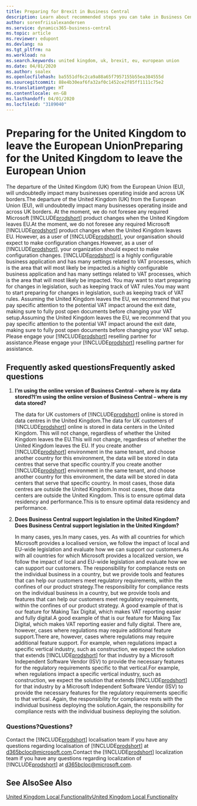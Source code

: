 ```yaml
---
title: Preparing for Brexit in Business Central
description: Learn about recommended steps you can take in Business Central to help prepare for Brexit in 2020.
author: sorenfriisalexandersen
ms.service: dynamics365-business-central
ms.topic: article
ms.reviewer: edupont
ms.devlang: na
ms.tgt_pltfrm: na
ms.workload: na
ms.search.keywords: united kingdom, uk, brexit, eu, european union
ms.date: 04/01/2020
ms.author: soalex
ms.openlocfilehash: ba5551df6c2ca9a88a65f7957155b55ea384555d
ms.sourcegitcommit: 88e4b30eaf6fa32af0c1452ce2f85ff1111c75e2
ms.translationtype: HT
ms.contentlocale: en-GB
ms.lasthandoff: 04/01/2020
ms.locfileid: "3189040"
---
```

# <a name="preparing-for-the-united-kingdom-to-leave-the-european-union"></a><span data-ttu-id="ee7f9-103">Preparing for the United Kingdom to leave the European Union</span><span class="sxs-lookup"><span data-stu-id="ee7f9-103">Preparing for the United Kingdom to leave the European Union</span></span>

<span data-ttu-id="ee7f9-104">The departure of the United Kingdom (UK) from the European Union (EU), will undoubtedly impact many businesses operating inside and across UK borders.</span><span class="sxs-lookup"><span data-stu-id="ee7f9-104">The departure of the United Kingdom (UK) from the European Union (EU), will undoubtedly impact many businesses operating inside and across UK borders.</span></span> <span data-ttu-id="ee7f9-105">At the moment, we do not foresee any required Microsoft [!INCLUDE[prodshort](../../includes/prodshort.md)] product changes when the United Kingdom leaves EU.</span><span class="sxs-lookup"><span data-stu-id="ee7f9-105">At the moment, we do not foresee any required Microsoft [!INCLUDE[prodshort](../../includes/prodshort.md)] product changes when the United Kingdom leaves EU.</span></span> <span data-ttu-id="ee7f9-106">However, as a user of [!INCLUDE[prodshort](../../includes/prodshort.md)], your organisation should expect to make configuration changes.</span><span class="sxs-lookup"><span data-stu-id="ee7f9-106">However, as a user of [!INCLUDE[prodshort](../../includes/prodshort.md)], your organization should expect to make configuration changes.</span></span> [!INCLUDE[prodshort](../../includes/prodshort.md)] <span data-ttu-id="ee7f9-107">is a highly configurable business application and has many settings related to VAT processes, which is the area that will most likely be impacted.</span><span class="sxs-lookup"><span data-stu-id="ee7f9-107">is a highly configurable business application and has many settings related to VAT processes, which is the area that will most likely be impacted.</span></span> <span data-ttu-id="ee7f9-108">You may want to start preparing for changes in legislation, such as keeping track of VAT rules.</span><span class="sxs-lookup"><span data-stu-id="ee7f9-108">You may want to start preparing for changes in legislation, such as keeping track of VAT rules.</span></span> <span data-ttu-id="ee7f9-109">Assuming the United Kingdom leaves the EU, we recommend that you pay specific attention to the potential VAT impact around the exit date, making sure to fully post open documents before changing your VAT setup.</span><span class="sxs-lookup"><span data-stu-id="ee7f9-109">Assuming the United Kingdom leaves the EU, we recommend that you pay specific attention to the potential VAT impact around the exit date, making sure to fully post open documents before changing your VAT setup.</span></span> <span data-ttu-id="ee7f9-110">Please engage your [!INCLUDE[prodshort](../../includes/prodshort.md)] reselling partner for assistance.</span><span class="sxs-lookup"><span data-stu-id="ee7f9-110">Please engage your [!INCLUDE[prodshort](../../includes/prodshort.md)] reselling partner for assistance.</span></span>

## <a name="frequently-asked-questions"></a><span data-ttu-id="ee7f9-111">Frequently asked questions</span><span class="sxs-lookup"><span data-stu-id="ee7f9-111">Frequently asked questions</span></span>

1. <span data-ttu-id="ee7f9-112">**I’m using the online version of Business Central – where is my data stored?**</span><span class="sxs-lookup"><span data-stu-id="ee7f9-112">**I’m using the online version of Business Central – where is my data stored?**</span></span>

    <span data-ttu-id="ee7f9-113">The data for UK customers of [!INCLUDE[prodshort](../../includes/prodshort.md)] online is stored in data centres in the United Kingdom.</span><span class="sxs-lookup"><span data-stu-id="ee7f9-113">The data for UK customers of [!INCLUDE[prodshort](../../includes/prodshort.md)] online is stored in data centers in the United Kingdom.</span></span> <span data-ttu-id="ee7f9-114">This will not change, regardless of whether the United Kingdom leaves the EU.</span><span class="sxs-lookup"><span data-stu-id="ee7f9-114">This will not change, regardless of whether the United Kingdom leaves the EU.</span></span> <span data-ttu-id="ee7f9-115">If you create another [!INCLUDE[prodshort](../../includes/prodshort.md)] environment in the same tenant, and choose another country for this environment, the data will be stored in data centres that serve that specific country.</span><span class="sxs-lookup"><span data-stu-id="ee7f9-115">If you create another [!INCLUDE[prodshort](../../includes/prodshort.md)] environment in the same tenant, and choose another country for this environment, the data will be stored in data centers that serve that specific country.</span></span> <span data-ttu-id="ee7f9-116">In most cases, those data centres are outside the United Kingdom.</span><span class="sxs-lookup"><span data-stu-id="ee7f9-116">In most cases, those data centers are outside the United Kingdom.</span></span> <span data-ttu-id="ee7f9-117">This is to ensure optimal data residency and performance.</span><span class="sxs-lookup"><span data-stu-id="ee7f9-117">This is to ensure optimal data residency and performance.</span></span>

2. <span data-ttu-id="ee7f9-118">**Does Business Central support legislation in the United Kingdom?**</span><span class="sxs-lookup"><span data-stu-id="ee7f9-118">**Does Business Central support legislation in the United Kingdom?**</span></span>

    <span data-ttu-id="ee7f9-119">In many cases, yes.</span><span class="sxs-lookup"><span data-stu-id="ee7f9-119">In many cases, yes.</span></span> <span data-ttu-id="ee7f9-120">As with all countries for which Microsoft provides a localised version, we follow the impact of local and EU-wide legislation and evaluate how we can support our customers.</span><span class="sxs-lookup"><span data-stu-id="ee7f9-120">As with all countries for which Microsoft provides a localized version, we follow the impact of local and EU-wide legislation and evaluate how we can support our customers.</span></span> <span data-ttu-id="ee7f9-121">The responsibility for compliance rests on the individual business in a country, but we provide tools and features that can help our customers meet regulatory requirements, within the confines of our product strategy.</span><span class="sxs-lookup"><span data-stu-id="ee7f9-121">The responsibility for compliance rests on the individual business in a country, but we provide tools and features that can help our customers meet regulatory requirements, within the confines of our product strategy.</span></span> <span data-ttu-id="ee7f9-122">A good example of that is our feature for Making Tax Digital, which makes VAT reporting easier and fully digital.</span><span class="sxs-lookup"><span data-stu-id="ee7f9-122">A good example of that is our feature for Making Tax Digital, which makes VAT reporting easier and fully digital.</span></span> <span data-ttu-id="ee7f9-123">There are, however, cases where regulations may require additional feature support.</span><span class="sxs-lookup"><span data-stu-id="ee7f9-123">There are, however, cases where regulations may require additional feature support.</span></span> <span data-ttu-id="ee7f9-124">For example, when regulations impact a specific vertical industry, such as construction, we expect the solution that extends [!INCLUDE[prodshort](../../includes/prodshort.md)] for that industry by a Microsoft Independent Software Vendor (ISV) to provide the necessary features for the regulatory requirements specific to that vertical.</span><span class="sxs-lookup"><span data-stu-id="ee7f9-124">For example, when regulations impact a specific vertical industry, such as construction, we expect the solution that extends [!INCLUDE[prodshort](../../includes/prodshort.md)] for that industry by a Microsoft Independent Software Vendor (ISV) to provide the necessary features for the regulatory requirements specific to that vertical.</span></span> <span data-ttu-id="ee7f9-125">Again, the responsibility for compliance rests with the individual business deploying the solution.</span><span class="sxs-lookup"><span data-stu-id="ee7f9-125">Again, the responsibility for compliance rests with the individual business deploying the solution.</span></span>

### <a name="questions"></a><span data-ttu-id="ee7f9-126">Questions?</span><span class="sxs-lookup"><span data-stu-id="ee7f9-126">Questions?</span></span>

<span data-ttu-id="ee7f9-127">Contact the [!INCLUDE[prodshort](../../includes/prodshort.md)] localisation team if you have any questions regarding localisation of [!INCLUDE[prodshort](../../includes/prodshort.md)] at d365bcloc@microsoft.com.</span><span class="sxs-lookup"><span data-stu-id="ee7f9-127">Contact the [!INCLUDE[prodshort](../../includes/prodshort.md)] localization team if you have any questions regarding localization of [!INCLUDE[prodshort](../../includes/prodshort.md)] at d365bcloc@microsoft.com.</span></span>

## <a name="see-also"></a><span data-ttu-id="ee7f9-128">See Also</span><span class="sxs-lookup"><span data-stu-id="ee7f9-128">See Also</span></span>

[<span data-ttu-id="ee7f9-129">United Kingdom Local Functionality</span><span class="sxs-lookup"><span data-stu-id="ee7f9-129">United Kingdom Local Functionality</span></span>](united-kingdom-local-functionality.md)  
